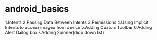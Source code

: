 # android_basics
1.Intents
2.Passing Data Between Intents
3.Permissions
4.Using Implicit Intents to access images from device
5.Adding Custom Toolbar
6.Adding Alert Dailog box
7.Adding Spinner(drop down list)
